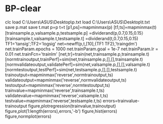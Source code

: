 # BP-clear
clc
load C:\Users\ASUS\Desktop\p.txt
load C:\Users\ASUS\Desktop\t.txt
save p.mat
save t.mat
p=p
t=t
[p1,ps]=mapminmax(p)
[t1,ts]=mapminmax(t)
[trainsample.p,valsample.p,testsample.p] =dividerand(p,0.7,0.15,0.15）
[trainsample.t,valsample.t,testsample.t] =dividerand(t,0.7,0.15,0.15)
TF1='tansig';TF2='logsig'
net=newff(p,t,[10],{TF1 TF2},'traingdm')
net.trainParam.epochs = 1000
net.trainParam.goal = 1e-7
net.trainParam.lr = 0.01
net.trainFcn='trainlm'
[net,tr]=train(net,trainsample.p,trainsample.t)
[normtrainoutput,trainPerf]=sim(net,trainsample.p,[],[],trainsample.t)[normvalidateoutput,validatePerf]=sim(net,valsample.p,[],[],valsample.t)
[normtestoutput,testPerf]=sim(net,testsample.p,[],[],testsample.t)
trainoutput=mapminmax('reverse',normtrainoutput,ts)
validateoutput=mapminmax('reverse',normvalidateoutput,ts)
testoutput=mapminmax('reverse',normtestoutput,ts)
trainvalue=mapminmax('reverse',trainsample.t,ts)
validatevalue=mapminmax('reverse',valsample.t,ts)
testvalue=mapminmax('reverse',testsample.t,ts)
errors=trainvalue-trainoutput
figure,plotregression(trainvalue,trainoutput)
figure,plot(1:length(errors),errors,'-b')
figure,hist(errors)
figure,normplot(errors)
